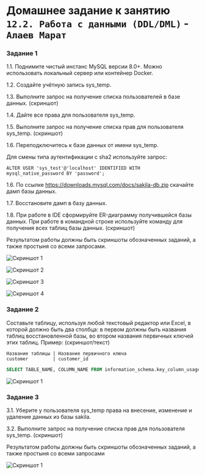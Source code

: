 # Домашнее задание к занятию `12.2. Работа с данными (DDL/DML)` - `Алаев Марат`


### Задание 1

1.1. Поднимите чистый инстанс MySQL версии 8.0+. Можно использовать локальный сервер или контейнер Docker.

1.2. Создайте учётную запись sys_temp.

1.3. Выполните запрос на получение списка пользователей в базе данных. (скриншот)

1.4. Дайте все права для пользователя sys_temp.

1.5. Выполните запрос на получение списка прав для пользователя sys_temp. (скриншот)

1.6. Переподключитесь к базе данных от имени sys_temp.

Для смены типа аутентификации с sha2 используйте запрос:
```
ALTER USER 'sys_test'@'localhost' IDENTIFIED WITH mysql_native_password BY 'password';
```
1.6. По ссылке https://downloads.mysql.com/docs/sakila-db.zip скачайте дамп базы данных.

1.7. Восстановите дамп в базу данных.

1.8. При работе в IDE сформируйте ER-диаграмму получившейся базы данных. При работе в командной строке используйте команду для получения всех таблиц базы данных. (скриншот)

Результатом работы должны быть скриншоты обозначенных заданий, а также простыня со всеми запросами.

![Cкриншот 1](https://github.com/MaratAlaev/gitlab-hw/blob/12.2_DDL/DML/img/1-1.png)

![Cкриншот 2](https://github.com/MaratAlaev/gitlab-hw/blob/12.2_DDL/DML/img/1-2.png)

![Cкриншот 3](https://github.com/MaratAlaev/gitlab-hw/blob/12.2_DDL/DML/img/1-3.png)

![Cкриншот 4](https://github.com/MaratAlaev/gitlab-hw/blob/12.2_DDL/DML/img/1-4.png)



### Задание 2

Составьте таблицу, используя любой текстовый редактор или Excel, в которой должно быть два столбца: в первом должны быть названия таблиц восстановленной базы, во втором названия первичных ключей этих таблиц. Пример: (скриншот/текст)

```
Название таблицы | Название первичного ключа
customer         | customer_id
```

```SQL
SELECT TABLE_NAME, COLUMN_NAME FROM information_schema.key_column_usage WHERE TABLE_SCHEMA = "sakila" AND CONSTRAINT_NAME = "PRIMARY" 
```


![Cкриншот 1](https://github.com/MaratAlaev/gitlab-hw/blob/12.2_DDL/DML/img/2-1.png)


### Задание 3

3.1. Уберите у пользователя sys_temp права на внесение, изменение и удаление данных из базы sakila.

3.2. Выполните запрос на получение списка прав для пользователя sys_temp. (скриншот)

Результатом работы должны быть скриншоты обозначенных заданий, а также простыня со всеми запросами

![Cкриншот 1](https://github.com/MaratAlaev/gitlab-hw/blob/12.2_DDL/DML/img/3-1.png)

  
